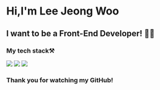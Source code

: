 <h1> Hi,I'm Lee Jeong Woo</h1>
<h2> I want to be a Front-End Developer! 👨‍💻 </h2>
<div>
<h3>My tech stack⚒</h3>
<img src="https://img.shields.io/badge/HTML5-E34F26?style=for-the-badge&logo=HTML5&logoColor=000000"/> <img src="https://img.shields.io/badge/CSS3-1572B6?style=for-the-badge&logo=CSS3&logoColor=000000"/> <img src="https://img.shields.io/badge/JavaScript-F7DF1E?style=for-the-badge&logo=JavaScript&logoColor=000000"/>


### Thank you for watching my GitHub!
